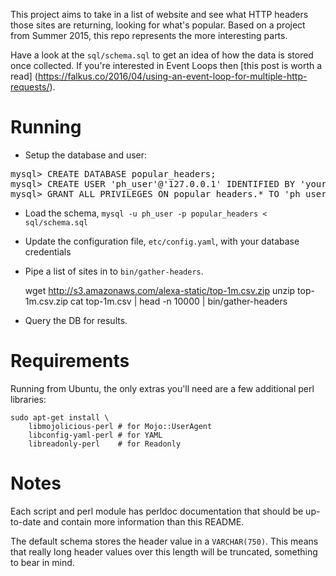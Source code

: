 This project aims to take in a list of website and see what HTTP headers those
sites are returning, looking for what's popular.  Based on a project from
Summer 2015, this repo represents the more interesting parts.

Have a look at the `sql/schema.sql` to get an idea of how the data is stored
once collected. If you're interested in Event Loops then [this post is worth a read]
(https://falkus.co/2016/04/using-an-event-loop-for-multiple-http-requests/).

# Running

* Setup the database and user:
<pre>
mysql> CREATE DATABASE popular_headers;
mysql> CREATE USER 'ph_user'@'127.0.0.1' IDENTIFIED BY 'your-secure-password';
mysql> GRANT ALL PRIVILEGES ON popular_headers.* TO 'ph_user'@'127.0.0.1';
</pre>


* Load the schema, `mysql -u ph_user -p popular_headers < sql/schema.sql`
* Update the configuration file, `etc/config.yaml`, with your database credentials
* Pipe a list of sites in to `bin/gather-headers`.

    wget http://s3.amazonaws.com/alexa-static/top-1m.csv.zip
    unzip top-1m.csv.zip
    cat top-1m.csv | head -n 10000 | bin/gather-headers

* Query the DB for results.

# Requirements

Running from Ubuntu, the only extras you'll need are a few additional perl libraries:

    sudo apt-get install \
        libmojolicious-perl # for Mojo::UserAgent
        libconfig-yaml-perl # for YAML
        libreadonly-perl    # for Readonly

# Notes

Each script and perl module has perldoc documentation that should be up-to-date
and contain more information than this README.

The default schema stores the header value in a `VARCHAR(750)`. This means that
really long header values over this length will be truncated, something to
bear in mind.

